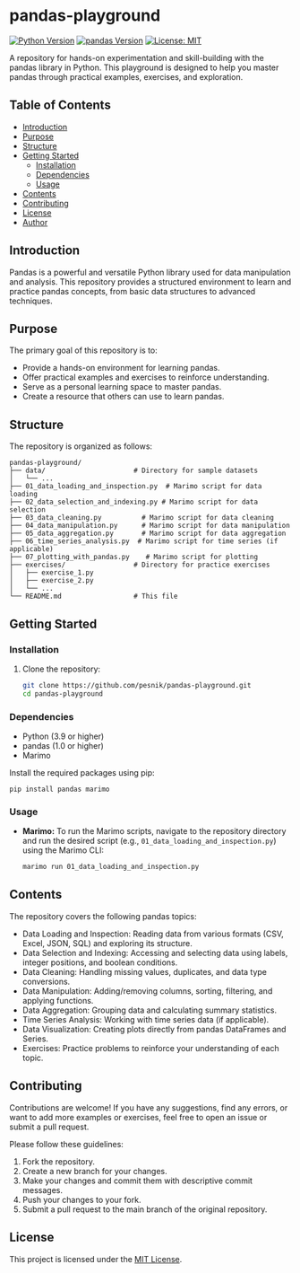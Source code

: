 # pandas-playground

[![Python Version](https://img.shields.io/badge/python-3.9+-blue.svg)](https://www.python.org/downloads/)
[![pandas Version](https://img.shields.io/badge/pandas-1.0+-brightgreen.svg)](https://pandas.pydata.org/)
[![License: MIT](https://img.shields.io/badge/License-MIT-yellow.svg)](https://opensource.org/licenses/MIT)

A repository for hands-on experimentation and skill-building with the pandas library in Python. This playground is designed to help you master pandas through practical examples, exercises, and exploration.

## Table of Contents

* [Introduction](#introduction)
* [Purpose](#purpose)
* [Structure](#structure)
* [Getting Started](#getting-started)
    * [Installation](#installation)
    * [Dependencies](#dependencies)
    * [Usage](#usage)
* [Contents](#contents)
* [Contributing](#contributing)
* [License](#license)
* [Author](#author)

## Introduction

Pandas is a powerful and versatile Python library used for data manipulation and analysis. This repository provides a structured environment to learn and practice pandas concepts, from basic data structures to advanced techniques.

## Purpose

The primary goal of this repository is to:

* Provide a hands-on environment for learning pandas.
* Offer practical examples and exercises to reinforce understanding.
* Serve as a personal learning space to master pandas.
* Create a resource that others can use to learn pandas.

## Structure

The repository is organized as follows:

    pandas-playground/
    ├── data/                      # Directory for sample datasets
    │   └── ...
    ├── 01_data_loading_and_inspection.py  # Marimo script for data loading
    ├── 02_data_selection_and_indexing.py # Marimo script for data selection
    ├── 03_data_cleaning.py          # Marimo script for data cleaning
    ├── 04_data_manipulation.py      # Marimo script for data manipulation
    ├── 05_data_aggregation.py       # Marimo script for data aggregation
    ├── 06_time_series_analysis.py  # Marimo script for time series (if applicable)
    ├── 07_plotting_with_pandas.py    # Marimo script for plotting
    ├── exercises/                 # Directory for practice exercises
    │   ├── exercise_1.py
    │   ├── exercise_2.py
    │   └── ...
    └── README.md                  # This file

## Getting Started

### Installation

1.  Clone the repository:

    ```bash
    git clone https://github.com/pesnik/pandas-playground.git
    cd pandas-playground
    ```

### Dependencies

* Python (3.9 or higher)
* pandas (1.0 or higher)
* Marimo

Install the required packages using pip:

    pip install pandas marimo

### Usage

* **Marimo:** To run the Marimo scripts, navigate to the repository directory and run the desired script (e.g., `01_data_loading_and_inspection.py`) using the Marimo CLI:

    ```bash
    marimo run 01_data_loading_and_inspection.py
    ```

## Contents

The repository covers the following pandas topics:

* Data Loading and Inspection: Reading data from various formats (CSV, Excel, JSON, SQL) and exploring its structure.
* Data Selection and Indexing: Accessing and selecting data using labels, integer positions, and boolean conditions.
* Data Cleaning: Handling missing values, duplicates, and data type conversions.
* Data Manipulation: Adding/removing columns, sorting, filtering, and applying functions.
* Data Aggregation: Grouping data and calculating summary statistics.
* Time Series Analysis: Working with time series data (if applicable).
* Data Visualization: Creating plots directly from pandas DataFrames and Series.
* Exercises: Practice problems to reinforce your understanding of each topic.

## Contributing

Contributions are welcome! If you have any suggestions, find any errors, or want to add more examples or exercises, feel free to open an issue or submit a pull request.

Please follow these guidelines:

1.  Fork the repository.
2.  Create a new branch for your changes.
3.  Make your changes and commit them with descriptive commit messages.
4.  Push your changes to your fork.
5.  Submit a pull request to the main branch of the original repository.

## License

This project is licensed under the [MIT License](LICENSE).

